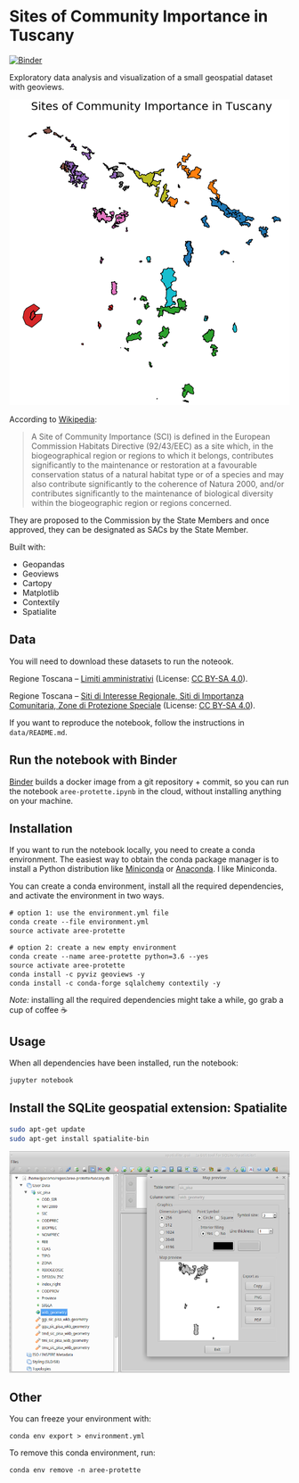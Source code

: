 # Sites of Community Importance in Tuscany

[![Binder](https://mybinder.org/badge.svg)](https://mybinder.org/v2/gh/jackdbd/aree-protette/master)

Exploratory data analysis and visualization of a small geospatial dataset with geoviews.

![An image showing the Sites of Community Importance in Tuscany, created with GeoViews](https://raw.githubusercontent.com/jackdbd/aree-protette/master/screenshots/sites-of-community-importance-in-tuscany.png "Sites of Community Importance in Tuscany.")

According to [Wikipedia](https://en.wikipedia.org/wiki/Site_of_Community_Importance):

> A Site of Community Importance (SCI) is defined in the European Commission Habitats Directive (92/43/EEC) as a site which, in the biogeographical region or regions to which it belongs, contributes significantly to the maintenance or restoration at a favourable conservation status of a natural habitat type or of a species and may also contribute significantly to the coherence of Natura 2000, and/or contributes significantly to the maintenance of biological diversity within the biogeographic region or regions concerned.

They are proposed to the Commission by the State Members and once approved, they can be designated as SACs by the State Member.

Built with:

- Geopandas
- Geoviews
- Cartopy
- Matplotlib
- Contextily
- Spatialite


## Data

You will need to download these datasets to run the noteook.

Regione Toscana – [Limiti amministrativi](http://dati.toscana.it/dataset/amb-amm) (License: [CC BY-SA 4.0](https://creativecommons.org/licenses/by-sa/4.0/)).

Regione Toscana – [Siti di Interesse Regionale, Siti di Importanza Comunitaria, Zone di Protezione Speciale](http://dati.toscana.it/dataset/sir) (License: [CC BY-SA 4.0](https://creativecommons.org/licenses/by-sa/4.0/)).

If you want to reproduce the notebook, follow the instructions in `data/README.md`.


## Run the notebook with Binder
[Binder](https://github.com/jupyterhub/binderhub) builds a docker image from a git repository + commit, so you can run the notebook `aree-protette.ipynb` in the cloud, without installing anything on your machine.


## Installation

If you want to run the notebook locally, you need to create a conda environment. The easiest way to obtain the conda package manager is to install a Python distribution like [Miniconda](https://conda.io/miniconda.html) or [Anaconda](https://repo.continuum.io/). I like Miniconda.

You can create a conda environment, install all the required dependencies, and activate the environment in two ways.

```shell
# option 1: use the environment.yml file
conda create --file environment.yml
source activate aree-protette
```

```shell
# option 2: create a new empty environment
conda create --name aree-protette python=3.6 --yes
source activate aree-protette
conda install -c pyviz geoviews -y
conda install -c conda-forge sqlalchemy contextily -y
```

*Note:* installing all the required dependencies might take a while, go grab a cup of coffee :coffee:


## Usage

When all dependencies have been installed, run the notebook:

```shell
jupyter notebook
```


## Install the SQLite geospatial extension: Spatialite

```sh
sudo apt-get update
sudo apt-get install spatialite-bin
```

![An image that shows how to preview a geometry in Spatialite GUI](https://raw.githubusercontent.com/jackdbd/aree-protette/master/screenshots/spatialite-gui.png "Map Preview in Spatialite GUI.")


## Other

You can freeze your environment with:

```shell
conda env export > environment.yml
```

To remove this conda environment, run:

```shell
conda env remove -n aree-protette
```

